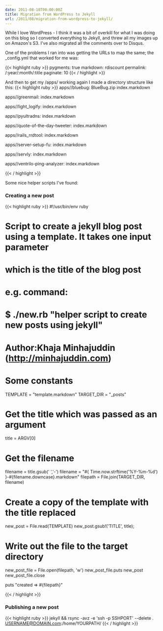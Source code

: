 ```yaml
---
date: 2011-08-18T00:00:00Z
title: Migration from WordPress to Jekyll
url: /2011/08/migration-from-wordpress-to-jekyll/
---
```


While I love WordPress - I think it was a bit of overkill for what I was doing on this blog so I converted everything to Jekyll, and threw all my images up on Amazon's S3. I've also migrated all the comments over to Disqus.

One of the problems I ran into was getting the URLs to map the same; the _config.yml that worked for me was:



{{< highlight ruby >}}
pygments: true
markdown: rdiscount
permalink: /:year/:month/:title
paginate: 10
{{< / highlight >}}

And then to get my /apps/ working again I made a directory structure like this:
{{< highlight ruby >}}
apps//bluebug:
BlueBug.zip	index.markdown

apps//greenmail:
index.markdown

apps//light_logify:
index.markdown

apps//pyultradns:
index.markdown

apps//quote-of-the-day-tweeter:
index.markdown

apps//rails_rrdtool:
index.markdown

apps//server-setup-fu:
index.markdown

apps//servly:
index.markdown

apps//ventrilo-ping-analyzer:
index.markdown

{{< / highlight >}}

Some nice helper scripts I've found:

### Creating a new post

{{< highlight ruby >}}
#!/usr/bin/env ruby

# Script to create a jekyll blog post using a template. It takes one input parameter
# which is the title of the blog post
# e.g. command:
# $ ./new.rb "helper script to create new posts using jekyll"
#
# Author:Khaja Minhajuddin (http://minhajuddin.com)

# Some constants
TEMPLATE = "template.markdown"
TARGET_DIR = "_posts"

# Get the title which was passed as an argument
title = ARGV[0]
# Get the filename
filename = title.gsub(' ','-')
filename = "#{ Time.now.strftime('%Y-%m-%d') }-#{filename.downcase}.markdown"
filepath = File.join(TARGET_DIR, filename)

# Create a copy of the template with the title replaced
new_post = File.read(TEMPLATE)
new_post.gsub!('TITLE', title);

# Write out the file to the target directory
new_post_file = File.open(filepath, 'w')
new_post_file.puts new_post
new_post_file.close

puts "created => #{filepath}"

{{< / highlight >}}

### Publishing a new post
{{< highlight ruby >}}
jekyll && rsync -avz -e 'ssh -p SSHPORT' --delete . USERNAME@DOMAIN.com:/home/YOURPATH/
{{< / highlight >}}
